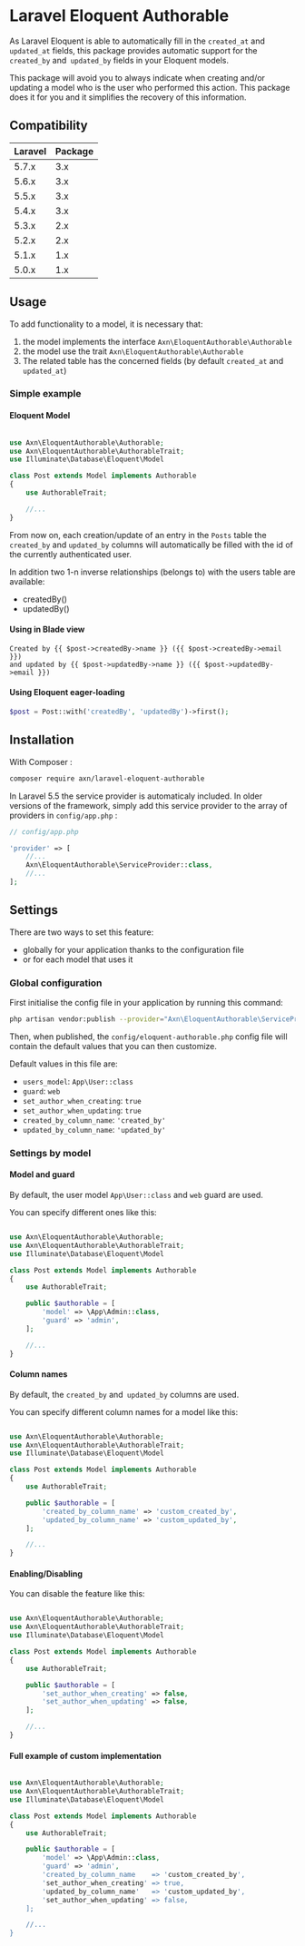 Laravel Eloquent Authorable
===========================

As Laravel Eloquent is able to automatically fill in the `created_at` and` updated_at` fields,
this package provides automatic support for the `created_by` and` updated_by` fields in your Eloquent models.

This package will avoid you to always indicate when creating and/or updating a model who is the user who performed this action.
This package does it for you and it simplifies the recovery of this information.


Compatibility
-------------

| Laravel  | Package |
| -------- | ------- |
| 5.7.x    | 3.x     |
| 5.6.x    | 3.x     |
| 5.5.x    | 3.x     |
| 5.4.x    | 3.x     |
| 5.3.x    | 2.x     |
| 5.2.x    | 2.x     |
| 5.1.x    | 1.x     |
| 5.0.x    | 1.x     |


Usage
-----

To add functionality to a model, it is necessary that:

1. the model implements the interface `Axn\EloquentAuthorable\Authorable`
2. the model use the trait `Axn\EloquentAuthorable\Authorable`
3. The related table has the concerned fields (by default `created_at` and `updated_at`)


### Simple example

#### Eloquent Model

```php

use Axn\EloquentAuthorable\Authorable;
use Axn\EloquentAuthorable\AuthorableTrait;
use Illuminate\Database\Eloquent\Model

class Post extends Model implements Authorable
{
    use AuthorableTrait;

    //...
}
```

From now on, each creation/update of an entry in the `Posts` table
the `created_by` and `updated_by` columns will automatically be filled
with the id of the currently authenticated user.

In addition two 1-n inverse relationships (belongs to) with the users table are available:

- createdBy()
- updatedBy()

####  Using in Blade view

```blade
Created by {{ $post->createdBy->name }} ({{ $post->createdBy->email }})
and updated by {{ $post->updatedBy->name }} ({{ $post->updatedBy->email }})
```

####  Using Eloquent eager-loading

```php
$post = Post::with('createdBy', 'updatedBy')->first();
```

Installation
------------

With Composer :

```sh
composer require axn/laravel-eloquent-authorable
```

In Laravel 5.5 the service provider is automaticaly included.
In older versions of the framework, simply add this service provider to the array
of providers in `config/app.php` :

```php
// config/app.php

'provider' => [
    //...
    Axn\EloquentAuthorable\ServiceProvider::class,
    //...
];
```


Settings
--------

There are two ways to set this feature:

- globally for your application thanks to the configuration file
- or for each model that uses it

### Global configuration

First initialise the config file in your application by running this command:

```sh
php artisan vendor:publish --provider="Axn\EloquentAuthorable\ServiceProvider" --tag="config"
```

Then, when published, the `config/eloquent-authorable.php` config file will contain the default values that you can then customize.

Default values in this file are:

- `users_model`: `App\User::class`
- `guard`: `web`
- `set_author_when_creating`: `true`
- `set_author_when_updating`: `true`
- `created_by_column_name`: `'created_by'`
- `updated_by_column_name`: `'updated_by'`


### Settings by model

#### Model and guard

By default, the user model `App\User::class` and `web` guard are used.

You can specify different ones like this:

```php

use Axn\EloquentAuthorable\Authorable;
use Axn\EloquentAuthorable\AuthorableTrait;
use Illuminate\Database\Eloquent\Model

class Post extends Model implements Authorable
{
    use AuthorableTrait;

    public $authorable = [
        'model' => \App\Admin::class,
        'guard' => 'admin',
    ];

    //...
}
```

#### Column names

By default, the `created_by` and` updated_by` columns are used.

You can specify different column names for a model like this:

```php

use Axn\EloquentAuthorable\Authorable;
use Axn\EloquentAuthorable\AuthorableTrait;
use Illuminate\Database\Eloquent\Model

class Post extends Model implements Authorable
{
    use AuthorableTrait;

    public $authorable = [
        'created_by_column_name' => 'custom_created_by',
        'updated_by_column_name' => 'custom_updated_by',
    ];

    //...
}
```

#### Enabling/Disabling

You can disable the feature like this:

```php

use Axn\EloquentAuthorable\Authorable;
use Axn\EloquentAuthorable\AuthorableTrait;
use Illuminate\Database\Eloquent\Model

class Post extends Model implements Authorable
{
    use AuthorableTrait;

    public $authorable = [
        'set_author_when_creating' => false,
        'set_author_when_updating' => false,
    ];

    //...
}
```


#### Full example of custom implementation

```php

use Axn\EloquentAuthorable\Authorable;
use Axn\EloquentAuthorable\AuthorableTrait;
use Illuminate\Database\Eloquent\Model

class Post extends Model implements Authorable
{
    use AuthorableTrait;

    public $authorable = [
        'model' => \App\Admin::class,
        'guard' => 'admin',
        'created_by_column_name    => 'custom_created_by',
        'set_author_when_creating' => true,
        'updated_by_column_name'   => 'custom_updated_by',
        'set_author_when_updating' => false,
    ];

    //...
}
```

